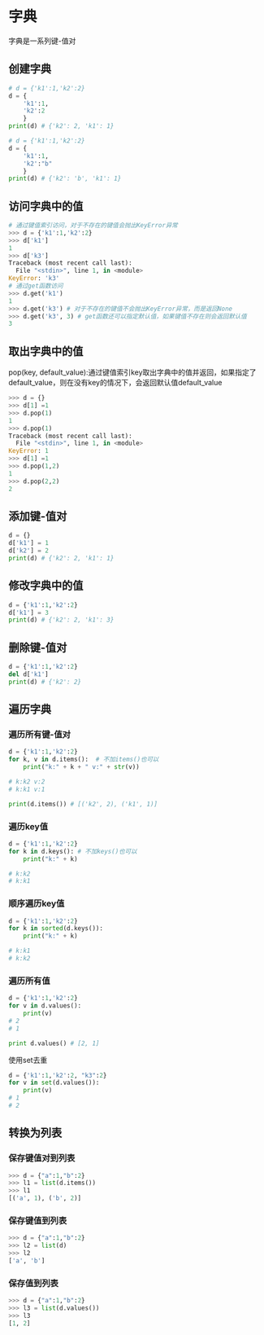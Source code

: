 # 字典

字典是一系列键-值对

## 创建字典

```python
# d = {'k1':1,'k2':2}
d = {
    'k1':1,
    'k2':2
    }
print(d) # {'k2': 2, 'k1': 1}
```

```python
# d = {'k1':1,'k2':2}
d = {
    'k1':1,
    'k2':"b"
    }
print(d) # {'k2': 'b', 'k1': 1}
```

## 访问字典中的值

```python
# 通过键值索引访问，对于不存在的键值会抛出KeyError异常
>>> d = {'k1':1,'k2':2}
>>> d['k1']
1
>>> d['k3']
Traceback (most recent call last):
  File "<stdin>", line 1, in <module>
KeyError: 'k3'
# 通过get函数访问
>>> d.get('k1')
1
>>> d.get('k3') # 对于不存在的键值不会抛出KeyError异常，而是返回None
>>> d.get('k3', 3) # get函数还可以指定默认值，如果键值不存在则会返回默认值
3
```

## 取出字典中的值

pop(key, default_value):通过键值索引key取出字典中的值并返回，如果指定了default_value，则在没有key的情况下，会返回默认值default_value

```python
>>> d = {}
>>> d[1] =1
>>> d.pop(1)
1
>>> d.pop(1)
Traceback (most recent call last):
  File "<stdin>", line 1, in <module>
KeyError: 1
>>> d[1] =1
>>> d.pop(1,2)
1
>>> d.pop(2,2)
2
```

## 添加键-值对

```python
d = {}
d['k1'] = 1
d['k2'] = 2
print(d) # {'k2': 2, 'k1': 1}
```

## 修改字典中的值

```python
d = {'k1':1,'k2':2}
d['k1'] = 3
print(d) # {'k2': 2, 'k1': 3}
```

## 删除键-值对

```python
d = {'k1':1,'k2':2}
del d['k1']
print(d) # {'k2': 2}
```

## 遍历字典

### 遍历所有键-值对

```python
d = {'k1':1,'k2':2}
for k, v in d.items():  # 不加items()也可以
    print("k:" + k + " v:" + str(v))

# k:k2 v:2
# k:k1 v:1

print(d.items()) # [('k2', 2), ('k1', 1)]
```

### 遍历key值

```python
d = {'k1':1,'k2':2}
for k in d.keys(): # 不加keys()也可以
    print("k:" + k)

# k:k2
# k:k1
```

### 顺序遍历key值

```python
d = {'k1':1,'k2':2}
for k in sorted(d.keys()):
    print("k:" + k)

# k:k1
# k:k2
```

### 遍历所有值

```python
d = {'k1':1,'k2':2}
for v in d.values():
    print(v)
# 2
# 1

print d.values() # [2, 1]
```

使用set去重

```python
d = {'k1':1,'k2':2, "k3":2}
for v in set(d.values()):
    print(v)
# 1
# 2
```

## 转换为列表

### 保存键值对到列表

```python
>>> d = {"a":1,"b":2}
>>> l1 = list(d.items())
>>> l1
[('a', 1), ('b', 2)]
```

### 保存键值到列表

```python
>>> d = {"a":1,"b":2}
>>> l2 = list(d)
>>> l2
['a', 'b']
```

### 保存值到列表

```python
>>> d = {"a":1,"b":2}
>>> l3 = list(d.values())
>>> l3
[1, 2]
```
